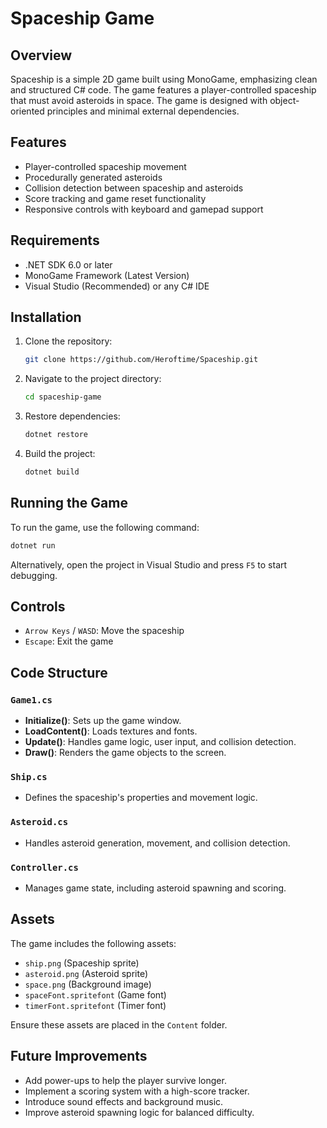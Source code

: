 # Spaceship Game

## Overview
Spaceship is a simple 2D game built using MonoGame, emphasizing clean and structured C# code. The game features a player-controlled spaceship that must avoid asteroids in space. The game is designed with object-oriented principles and minimal external dependencies.

## Features
- Player-controlled spaceship movement
- Procedurally generated asteroids
- Collision detection between spaceship and asteroids
- Score tracking and game reset functionality
- Responsive controls with keyboard and gamepad support

## Requirements
- .NET SDK 6.0 or later
- MonoGame Framework (Latest Version)
- Visual Studio (Recommended) or any C# IDE

## Installation
1. Clone the repository:
   ```sh
   git clone https://github.com/Heroftime/Spaceship.git
   ```
2. Navigate to the project directory:
   ```sh
   cd spaceship-game
   ```
3. Restore dependencies:
   ```sh
   dotnet restore
   ```
4. Build the project:
   ```sh
   dotnet build
   ```

## Running the Game
To run the game, use the following command:
```sh
dotnet run
```
Alternatively, open the project in Visual Studio and press `F5` to start debugging.

## Controls
- `Arrow Keys` / `WASD`: Move the spaceship
- `Escape`: Exit the game

## Code Structure
### `Game1.cs`
- **Initialize()**: Sets up the game window.
- **LoadContent()**: Loads textures and fonts.
- **Update()**: Handles game logic, user input, and collision detection.
- **Draw()**: Renders the game objects to the screen.

### `Ship.cs`
- Defines the spaceship's properties and movement logic.

### `Asteroid.cs`
- Handles asteroid generation, movement, and collision detection.

### `Controller.cs`
- Manages game state, including asteroid spawning and scoring.

## Assets
The game includes the following assets:
- `ship.png` (Spaceship sprite)
- `asteroid.png` (Asteroid sprite)
- `space.png` (Background image)
- `spaceFont.spritefont` (Game font)
- `timerFont.spritefont` (Timer font)

Ensure these assets are placed in the `Content` folder.

## Future Improvements
- Add power-ups to help the player survive longer.
- Implement a scoring system with a high-score tracker.
- Introduce sound effects and background music.
- Improve asteroid spawning logic for balanced difficulty.
